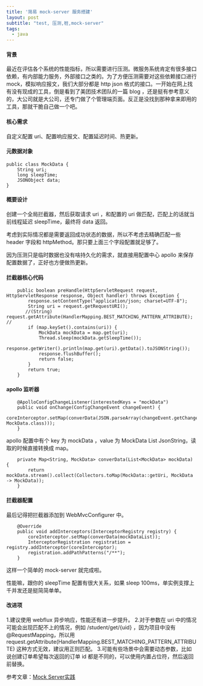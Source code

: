 ```yaml
---
title: '简易 mock-server 服务搭建'
layout: post
subtitle: "test, 压测,桩,mock-server"
tags:
  - java
---
```


#### 背景

最近在评估各个系统的性能指标，所以需要进行压测。微服务系统肯定有很多接口依赖，有内部能力服务，外部接口之类的。为了方便压测需要对这些依赖接口进行 mock，模拟响应报文，我们大部分都是 http json 格式的接口。一开始在网上找有没有现成的工具，倒是看到了美团技术团队的一篇 blog ，还是挺有参考意义的，大公司就是大公司，还专门做了个管理端页面。反正是没找到那种拿来即用的工具，那就干脆自己做一个吧。

#### 核心需求

自定义配置 uri、配置响应报文、配置延迟时间、热更新。


#### 元数据对象 

```
public class MockData {
    String uri;
    long sleepTime;
    JSONObject data;
}
```

#### 概要设计
创建一个全局拦截器，然后获取请求 uri ，和配置的 uri 做匹配，匹配上的话就当前线程延迟 sleepTime，最终将 data 返回。

考虑到实际情况都是需要返回成功状态的数据，所以不考虑去精确匹配一些 header 字段和 httpMethod。那只要上面三个字段配置就足够了。

因为压测只是临时数据也没有啥持久化的需求，就直接用配置中心 apollo 来保存配置数据了，正好也方便做热更新。

#### 拦截器核心代码  

```
    public boolean preHandle(HttpServletRequest request, HttpServletResponse response, Object handler) throws Exception {
        response.setContentType("application/json; charset=UTF-8");
        String uri = request.getRequestURI();
       //(String) request.getAttribute(HandlerMapping.BEST_MATCHING_PATTERN_ATTRIBUTE); //
        if (map.keySet().contains(uri)) {
            MockData mockData = map.get(uri);
            Thread.sleep(mockData.getSleepTime());
            response.getWriter().println(map.get(uri).getData().toJSONString());
            response.flushBuffer();
            return false;
        }
        return true;
    }
```

#### apollo 监听器

```
    @ApolloConfigChangeListener(interestedKeys = "mockData")
    public void onChange(ConfigChangeEvent changeEvent) {
        coreInterceptor.setMap(converData(JSON.parseArray(changeEvent.getChange("mockData").getNewValue(), MockData.class)));
    }
```


apollo 配置中有个 key 为 mockData ，value 为 MockData List JsonString，读取的时候直接转换成 map。

```
    private Map<String, MockData> converData(List<MockData> mockData) {
        return mockData.stream().collect(Collectors.toMap(MockData::getUri, MockData -> MockData));
    }
```

#### 拦截器配置

最后记得把拦截器添加到 WebMvcConfigurer 中。  

```
    @Override
    public void addInterceptors(InterceptorRegistry registry) {
        coreInterceptor.setMap(converData(mockDataList));
        InterceptorRegistration registration = registry.addInterceptor(coreInterceptor);
        registration.addPathPatterns("/**");
    }
```

这样一个简单的 mock-server 就完成啦。

性能嘛，跟你的 sleepTime 配置有很大关系，如果 sleep 100ms，单实例支撑上千并发还是挺简简单单。

#### 改进项

1.建议使用 webflux 异步响应，性能还有进一步提升。
2.对于参数在 uri 中的情况可能会出现匹配不上的情况，例如 /student/get/{uid} ，因为项目中没有 @RequestMapping，所以用 request.getAttribute(HandlerMapping.BEST_MATCHING_PATTERN_ATTRIBUTE) 这种方式无效，建议用正则匹配。
3.可能有些场景中会需要动态参数，比如说创建订单希望每次返回的订单 id 都是不同的，可以使用内置占位符，然后返回前替换。

参考文章：[Mock Server实践](https://tech.meituan.com/2015/10/19/mock-server-in-action.html)
